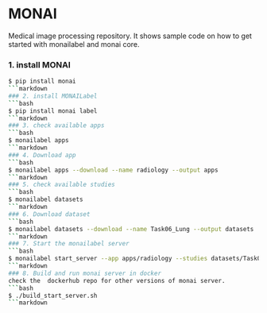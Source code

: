 # MONAI
Medical image processing repository. It shows sample code on how to get started with monailabel and monai core.

### 1. install MONAI
```bash
$ pip install monai
```markdown
### 2. install MONAILabel
```bash 
$ pip install monai label
```markdown
### 3. check available apps
```bash 
$ monailabel apps
```markdown
### 4. Download app
```bash
$ monailabel apps --download --name radiology --output apps
```markdown
### 5. check available studies
```bash
$ monailabel datasets
```markdown
### 6. Download dataset
```bash
$ monailabel datasets --download --name Task06_Lung --output datasets
```markdown
### 7. Start the monailabel server
```bash
$ monailabel start_server --app apps/radiology --studies datasets/Task06_Lung/imagesTr --conf models deepedit
```markdown
### 8. Build and run monai server in docker
check the  dockerhub repo for other versions of monai server.
```bash
$ ./build_start_server.sh
```markdown



